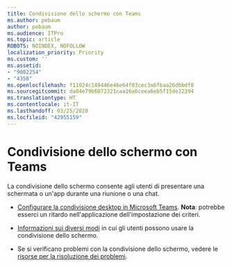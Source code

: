 ```yaml
---
title: Condivisione dello schermo con Teams
ms.author: pebaum
author: pebaum
ms.audience: ITPro
ms.topic: article
ROBOTS: NOINDEX, NOFOLLOW
localization_priority: Priority
ms.custom: ''
ms.assetid:
- "9002254"
- "4358"
ms.openlocfilehash: f11024c149446e46e64f03cec3a6fbaa26dbbdf8
ms.sourcegitcommit: da04e79b6072321caa16a6ceea6eb5f15de22394
ms.translationtype: HT
ms.contentlocale: it-IT
ms.lasthandoff: 03/25/2020
ms.locfileid: "42955159"
---
```

# <a name="screen-sharing-with-teams"></a>Condivisione dello schermo con Teams

La condivisione dello schermo consente agli utenti di presentare una schermata o un'app durante una riunione o una chat.

- [Configurare la condivisione desktop in Microsoft Teams](https://docs.microsoft.com/microsoftteams/configure-desktop-sharing). **Nota**: potrebbe esserci un ritardo nell'applicazione dell'impostazione dei criteri. 

- [Informazioni sui diversi modi](https://docs.microsoft.com/microsoftteams/meeting-policies-in-teams#meeting-policy-settings---content-sharing) in cui gli utenti possono usare la condivisione dello schermo. 

- Se si verificano problemi con la condivisione dello schermo, vedere le [risorse per la risoluzione dei problemi](https://docs.microsoft.com/microsoftteams/connectivity-issues). 
